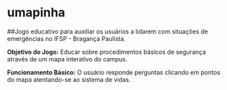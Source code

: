 # umapinha

##Jogo educativo para auxiliar os usuários a lidarem com situações de emergências no IFSP - Bragança Paulista.

**Objetivo do Jogo:**
Educar sobre procedimentos básicos de segurança através de um mapa interativo do campus.

**Funcionamento Básico:**
O usuário responde perguntas clicando em pontos do mapa atentando-se ao sistema de vidas.
